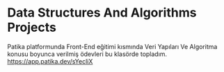 # Data Structures And Algorithms Projects
Patika platformunda Front-End eğitimi kısmında Veri Yapıları Ve Algoritma konusu boyunca verilmiş ödevleri bu klasörde topladım.
https://app.patika.dev/sYecliX
